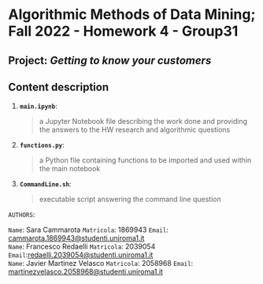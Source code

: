 # Algorithmic Methods of Data Mining; Fall 2022 - Homework 4 - Group31

## Project: *Getting to know your customers*

## Content description
1. __`main.ipynb`__: 
	> a Jupyter Notebook file describing the work done and providing the answers to the HW research and algorithmic questions
2. __`functions.py`__: 
	> a Python file containing functions to be imported and used within the main notebook
3. __`CommandLine.sh`__: 
	> executable script answering the command line question

`AUTHORS`:

`Name`: Sara Cammarota `Matricola`: 1869943 `Email`: cammarota.1869943@studenti.uniroma1.it <br>
`Name`: Francesco Redaelli `Matricola`: 2039054 `Email`:redaelli.2039054@studenti.uniroma1.it <br>
`Name`: Javier Martinez Velasco `Matricola`: 2058968 `Email`: martinezvelasco.2058968@studenti.uniroma1.it <br>
